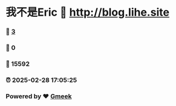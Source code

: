 # 我不是Eric :link: http://blog.lihe.site 
### :page_facing_up: [3](http://blog.lihe.site/tag.html) 
### :speech_balloon: 0 
### :hibiscus: 15592 
### :alarm_clock: 2025-02-28 17:05:25 
### Powered by :heart: [Gmeek](https://github.com/Meekdai/Gmeek)
